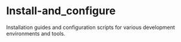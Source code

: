 # Install-and_configure
Installation guides and configuration scripts for various development environments and tools.
